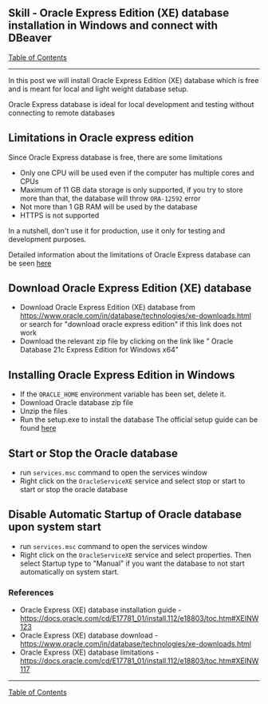 ## Skill - Oracle Express Edition (XE) database installation in Windows and connect with DBeaver

[Table of Contents](https://nagasudhir.blogspot.com/2020/04/taming-python-table-of-contents.html)
<hr/>
In this post we will install Oracle Express Edition (XE) database which is free and is meant for local and light weight database setup.

Oracle Express database is ideal for local development and testing without connecting to remote databases

## Limitations in Oracle express edition
Since Oracle Express database is free, there are some limitations
* Only one CPU will be used even if the computer has multiple cores and CPUs
* Maximum of 11 GB data storage is only supported, if you try to store more than that, the database will throw `ORA-12592` error
* Not more than 1 GB RAM will be used by the database
* HTTPS is not supported

In a nutshell, don't use it for production, use it only for testing and development purposes.

Detailed information about the limitations of Oracle Express database can be seen [here](https://docs.oracle.com/cd/E17781_01/install.112/e18803/toc.htm#XEINW117)

## Download Oracle Express Edition (XE) database
* Download Oracle Express Edition (XE) database from https://www.oracle.com/in/database/technologies/xe-downloads.html or search for "download oracle express edition" if this link does not work
* Download the relevant zip file by clicking on the link like " Oracle Database 21c Express Edition for Windows x64"

## Installing Oracle Express Edition in Windows
* If the `ORACLE_HOME` environment variable has been set, delete it.
* Download Oracle database zip file
* Unzip the files
* Run the setup.exe to install the database
 The official setup guide can be found [here](https://docs.oracle.com/cd/E17781_01/install.112/e18803/toc.htm#XEINW123)

## Start or Stop the Oracle database
* run ```services.msc``` command to open the services window
* Right click on the ```OracleServiceXE``` service and select stop or start to start or stop the oracle database

## Disable Automatic Startup of Oracle database upon system start
* run ```services.msc``` command to open the services window
* Right click on the ```OracleServiceXE``` service and select properties. Then select Startup type to "Manual" if you want the database to not start automatically on system start.

### References
* Oracle Express (XE) database installation guide - https://docs.oracle.com/cd/E17781_01/install.112/e18803/toc.htm#XEINW123
* Oracle Express (XE) database download - https://www.oracle.com/in/database/technologies/xe-downloads.html
* Oracle Express (XE) database limitations - https://docs.oracle.com/cd/E17781_01/install.112/e18803/toc.htm#XEINW117

<hr/>

[Table of Contents](https://nagasudhir.blogspot.com/2020/04/taming-python-table-of-contents.html)




<!--stackedit_data:
eyJoaXN0b3J5IjpbLTEzNjQ2NDc1MTgsLTIwMDM4NjUxNTEsLT
UxNzE5NzM4MywtMzc5OTI0OTZdfQ==
-->